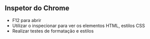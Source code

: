 ## Inspetor do Chrome

- F12 para abrir
- Utilizar o inspecionar para ver os elementos HTML, estilos CSS
- Realizar testes de formatação e estilos